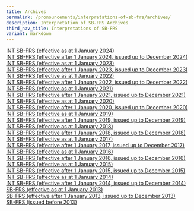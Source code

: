 ```yaml
---
title: Archives
permalink: /pronouncements/interpretations-of-sb-frs/archives/
description: Interpretation of SB-FRS Archives
third_nav_title: Interpretations of SB-FRS
variant: markdown
---
```

<p><a href="/pronouncements/int-sb-frs/archives/2024/effective-as-at-1-january-2024/" rel="noopener noreferrer nofollow" target="_blank">INT SB-FRS (effective as at 1 January 2024)</a> 
<br><a href="/pronouncements/int-sb-frs/archives/2024/effective-after-1-january-2024-issued-up-to-december-2024/" rel="noopener noreferrer nofollow" target="_blank">INT SB-FRS (effective after 1 January 2024, issued up to December 2024)</a>
<br><a href="/pronouncements/interpretations-of-sb-frs/effective-as-at-1-january-2023/" rel="noopener noreferrer nofollow" target="_blank">INT SB-FRS (effective as at 1 January 2023)</a> 
<br><a href="/pronouncements/interpretations-of-sb-frs/effective-after-1-january-2023-issued-up-to-december-2023/" rel="noopener noreferrer nofollow" target="_blank">INT SB-FRS (effective after 1 January 2023, issued up to December 2023)</a>
<br><a href="/pronouncements/int-sb-frs/archives/2022/effective-as-at-1-january-2022/" rel="noopener noreferrer nofollow" target="_blank">INT SB-FRS (effective as at 1 January 2022)</a> 
<br><a href="/pronouncements/int-sb-frs/archives/2022/effective-after-1-january-2022-issued-up-to-december-2022/" rel="noopener noreferrer nofollow" target="_blank">INT SB-FRS (effective after 1 January 2022, issued up to December 2022)</a>
<br><a href="/pronouncements/int-sb-frs/archives/2021/effective-as-at-1-january-2021/" rel="noopener noreferrer nofollow" target="_blank">INT SB-FRS (effective as at 1 January 2021)</a> 
<br><a href="/pronouncements/int-sb-frs/archives/2021/effective-after-1-january-2021-issued-up-to-december-2021/" rel="noopener noreferrer nofollow" target="_blank">INT SB-FRS (effective after 1 January 2021, issued up to December 2021)</a> 
<br><a href="/pronouncements/int-sb-frs/archives/2020/effective-as-at-1-january-2020/" rel="noopener noreferrer nofollow" target="_blank">INT SB-FRS (effective as at 1 January 2020)</a> 
<br><a href="/pronouncements/int-sb-frs/archives/2020/effective-after-1-january-2020-issued-up-to-december-2020/" rel="noopener noreferrer nofollow" target="_blank">INT SB-FRS (effective after 1 January 2020, issued up to December 2020)</a> 
<br><a href="/pronouncements/int-sb-frs/archives/2019/effective-as-at-1-january-2019/" rel="noopener noreferrer nofollow" target="_blank">INT SB-FRS (effective as at 1 January 2019)</a> 
<br><a href="/pronouncements/int-sb-frs/archives/2019/effective-after-1-january-2019-issued-up-to-december-2019/" rel="noopener noreferrer nofollow" target="_blank">INT SB-FRS (effective after 1 January 2019, issued up to December 2019)</a> 
<br><a href="/pronouncements/int-sb-frs/archives/2018/effective-as-at-1-january-2018/" rel="noopener noreferrer nofollow" target="_blank">INT SB-FRS (effective as at 1 January 2018)</a> 
<br><a href="/pronouncements/int-sb-frs/archives/2018/effective-after-1-january-2018-issued-up-to-december-2018/" rel="noopener noreferrer nofollow" target="_blank">INT SB-FRS (effective after 1 January 2018, issued up to December 2018)</a> 
<br><a href="/pronouncements/int-sb-frs/archives/2017/effective-as-at-1-january-2017/" rel="noopener noreferrer nofollow" target="_blank">INT SB-FRS (effective as at 1 January 2017)</a> 
<br><a href="/pronouncements/int-sb-frs/archives/2017/effective-after-1-january-2017-issued-up-to-december-2017/" rel="noopener noreferrer nofollow" target="_blank">INT SB-FRS (effective after 1 January 2017, issued up to December 2017)</a> 
<br><a href="/pronouncements/int-sb-frs/archives/2016/effective-as-at-1-january-2016/" rel="noopener noreferrer nofollow" target="_blank">INT SB-FRS (effective as at 1 January 2016)</a> 
<br><a href="/pronouncements/int-sb-frs/archives/2016/effective-after-1-january-2016-issued-up-to-december-2016/" rel="noopener noreferrer nofollow" target="_blank">INT SB-FRS (effective after 1 January 2016, issued up to December 2016)</a> 
<br><a href="/pronouncements/int-sb-frs/archives/2015/effective-as-at-1-january-2015/" rel="noopener noreferrer nofollow" target="_blank">INT SB-FRS (effective as at 1 January 2015)</a> 
<br><a href="/pronouncements/int-sb-frs/archives/2015/effective-after-1-january-2015-issued-up-to-december-2015/" rel="noopener noreferrer nofollow" target="_blank">INT SB-FRS (effective after 1 January 2015, issued up to December 2015)</a> 
<br><a href="/pronouncements/int-sb-frs/archives/2014/effective-as-at-1-january-2014/" rel="noopener noreferrer nofollow" target="_blank">INT SB-FRS (effective as at 1 January 2014)</a> 
<br><a href="/pronouncements/int-sb-frs/archives/2014/effective-after-1-january-2014-issued-up-to-december-2014/" rel="noopener noreferrer nofollow" target="_blank">INT SB-FRS (effective after 1 January 2014, issued up to December 2014)</a> 
<br><a href="/pronouncements/sb-frs/archives/2013/effective-as-at-1-january-2013/" rel="noopener noreferrer nofollow" target="_blank">SB-FRS (effective as at 1 January 2013)</a> 
<br><a href="/pronouncements/sb-frs/archives/2013/effective-after-1-january-2013-issued-up-to-december-2013/" rel="noopener noreferrer nofollow" target="_blank">SB-FRS (effective after 1 January 2013, issued up to December 2013)</a> 
<br><a href="/pronouncements/sb-frs/archives/2013/issued-before-2013/" rel="noopener noreferrer nofollow" target="_blank">SB-FRS (issued before 2013)</a>
</p>